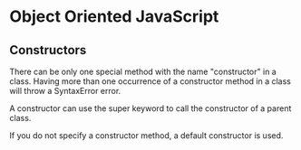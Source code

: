 # Object Oriented JavaScript

<h2>Constructors </h2>

<p>There can be only one special method with the name "constructor" in a class. Having more than one occurrence of a constructor method in a class will throw a SyntaxError error.</p>

<p>A constructor can use the super keyword to call the constructor of a parent class.</p>

<p>If you do not specify a constructor method, a default constructor is used.</p>
